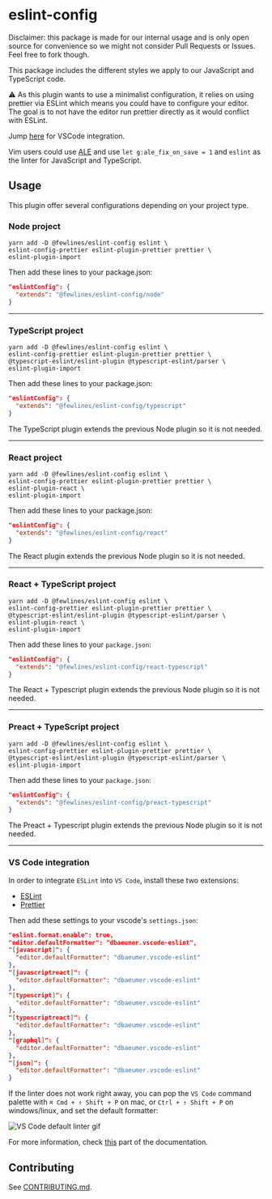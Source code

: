 # eslint-config

Disclaimer: this package is made for our internal usage and is only open source for convenience so we might not consider Pull Requests or Issues.
Feel free to fork though.

This package includes the different styles we apply to our JavaScript and TypeScript code.

⚠️ As this plugin wants to use a minimalist configuration, it relies on using prettier via ESLint which means you could have to configure your editor. The goal is to not have the editor run prettier directly as it would conflict with ESLint.

Jump [here](#vs-code) for VSCode integration.

Vim users could use [ALE](https://github.com/dense-analysis/ale) and use `let g:ale_fix_on_save = 1` and `eslint` as the linter for JavaScript and TypeScript.

## Usage

This plugin offer several configurations depending on your project type.

### Node project

```shell
yarn add -D @fewlines/eslint-config eslint \
eslint-config-prettier eslint-plugin-prettier prettier \
eslint-plugin-import
```

Then add these lines to your package.json:

```json
"eslintConfig": {
  "extends": "@fewlines/eslint-config/node"
}
```

---

### TypeScript project

```shell
yarn add -D @fewlines/eslint-config eslint \
eslint-config-prettier eslint-plugin-prettier prettier \
@typescript-eslint/eslint-plugin @typescript-eslint/parser \
eslint-plugin-import
```

Then add these lines to your package.json:

```json
"eslintConfig": {
  "extends": "@fewlines/eslint-config/typescript"
}
```

The TypeScript plugin extends the previous Node plugin so it is not needed.

---

### React project

```shell
yarn add -D @fewlines/eslint-config eslint \
eslint-config-prettier eslint-plugin-prettier prettier \
eslint-plugin-react \
eslint-plugin-import
```

Then add these lines to your package.json:

```json
"eslintConfig": {
  "extends": "@fewlines/eslint-config/react"
}
```

The React plugin extends the previous Node plugin so it is not needed.

---

### React + TypeScript project

```shell
yarn add -D @fewlines/eslint-config eslint \
eslint-config-prettier eslint-plugin-prettier prettier \
@typescript-eslint/eslint-plugin @typescript-eslint/parser \
eslint-plugin-react \
eslint-plugin-import
```

Then add these lines to your `package.json`:

```json
"eslintConfig": {
  "extends": "@fewlines/eslint-config/react-typescript"
}
```

The React + Typescript plugin extends the previous Node plugin so it is not needed.

---

### Preact + TypeScript project

```shell
yarn add -D @fewlines/eslint-config eslint \
eslint-config-prettier eslint-plugin-prettier prettier \
@typescript-eslint/eslint-plugin @typescript-eslint/parser \
eslint-plugin-import
```

Then add these lines to your `package.json`:

```json
"eslintConfig": {
  "extends": "@fewlines/eslint-config/preact-typescript"
}
```

The Preact + Typescript plugin extends the previous Node plugin so it is not needed.

---

### <a id="vs-code"></a>VS Code integration

In order to integrate `ESLint` into `VS Code`, install these two extensions:

- [ESLint](https://marketplace.visualstudio.com/items?itemName=dbaeumer.vscode-eslint)
- [Prettier](https://marketplace.visualstudio.com/items?itemName=esbenp.prettier-vscode)

Then add these settings to your vscode's `settings.json`:

```json
"eslint.format.enable": true,
"editor.defaultFormatter": "dbaeumer.vscode-eslint",
"[javascript]": {
  "editor.defaultFormatter": "dbaeumer.vscode-eslint"
},
"[javascriptreact]": {
  "editor.defaultFormatter": "dbaeumer.vscode-eslint"
},
"[typescript]": {
  "editor.defaultFormatter": "dbaeumer.vscode-eslint"
},
"[typescriptreact]": {
  "editor.defaultFormatter": "dbaeumer.vscode-eslint"
},
"[graphql]": {
  "editor.defaultFormatter": "dbaeumer.vscode-eslint"
},
"[json]": {
  "editor.defaultFormatter": "dbaeumer.vscode-eslint"
}
```

If the linter does not work right away, you can pop the `VS Code` command palette with `⌘ Cmd + ↑ Shift + P` on mac, or `Ctrl + ↑ Shift + P` on windows/linux, and set the default formatter:

![VS Code default linter gif](https://user-images.githubusercontent.com/31956107/75045130-06f07800-54c3-11ea-8881-f9c9a50efea9.gif)

For more information, check [this](https://marketplace.visualstudio.com/items?itemName=dbaeumer.vscode-eslint) part of the documentation.

## Contributing

See [CONTRIBUTING.md](CONTRIBUTING.md).
